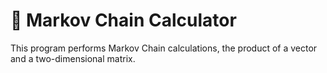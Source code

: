 # 🧮 Markov Chain Calculator
This program performs Markov Chain calculations, the product of a vector and a two-dimensional matrix.
